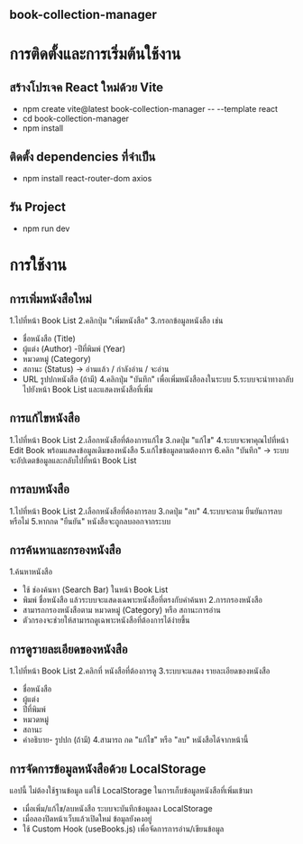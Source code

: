 ## book-collection-manager

# การติดตั้งและการเริ่มต้นใช้งาน

## สร้างโปรเจค React ใหม่ด้วย Vite
- npm create vite@latest book-collection-manager -- --template react
- cd book-collection-manager
- npm install

## ติดตั้ง dependencies ที่จำเป็น
- npm install react-router-dom axios

## รัน Project
- npm run dev


# การใช้งาน

## การเพิ่มหนังสือใหม่
1.ไปที่หน้า Book List
2.คลิกปุ่ม "เพิ่มหนังสือ"
3.กรอกข้อมูลหนังสือ เช่น
 - ชื่อหนังสือ (Title)
 - ผู้แต่ง (Author)
 -ปีที่พิมพ์ (Year)
 - หมวดหมู่ (Category)
 - สถานะ (Status) → อ่านแล้ว / กำลังอ่าน / จะอ่าน
 - URL รูปปกหนังสือ (ถ้ามี)
4.คลิกปุ่ม "บันทึก" เพื่อเพิ่มหนังสือลงในระบบ
5.ระบบจะนำทางกลับไปยังหน้า Book List และแสดงหนังสือที่เพิ่ม

## การแก้ไขหนังสือ
1.ไปที่หน้า Book List
2.เลือกหนังสือที่ต้องการแก้ไข
3.กดปุ่ม "แก้ไข"
4.ระบบจะพาคุณไปที่หน้า Edit Book พร้อมแสดงข้อมูลเดิมของหนังสือ
5.แก้ไขข้อมูลตามต้องการ
6.คลิก "บันทึก" → ระบบจะอัปเดตข้อมูลและกลับไปที่หน้า Book List

## การลบหนังสือ
1.ไปที่หน้า Book List
2.เลือกหนังสือที่ต้องการลบ
3.กดปุ่ม "ลบ"
4.ระบบจะถาม ยืนยันการลบ หรือไม่
5.หากกด "ยืนยัน" หนังสือจะถูกลบออกจากระบบ

## การค้นหาและกรองหนังสือ
1.ค้นหาหนังสือ
 - ใช้ ช่องค้นหา (Search Bar) ในหน้า Book List
 - พิมพ์ ชื่อหนังสือ แล้วระบบจะแสดงเฉพาะหนังสือที่ตรงกับคำค้นหา
2.การกรองหนังสือ
 - สามารถกรองหนังสือตาม หมวดหมู่ (Category) หรือ สถานะการอ่าน
 - ตัวกรองจะช่วยให้สามารถดูเฉพาะหนังสือที่ต้องการได้ง่ายขึ้น

## การดูรายละเอียดของหนังสือ
1.ไปที่หน้า Book List
2.คลิกที่ หนังสือที่ต้องการดู
3.ระบบจะแสดง รายละเอียดของหนังสือ
 - ชื่อหนังสือ
 - ผู้แต่ง
 - ปีที่พิมพ์
 - หมวดหมู่
 - สถานะ
 - คำอธิบาย- รูปปก (ถ้ามี)
4.สามารถ กด "แก้ไข" หรือ "ลบ" หนังสือได้จากหน้านี้

## การจัดการข้อมูลหนังสือด้วย LocalStorage
แอปนี้ ไม่ต้องใช้ฐานข้อมูล แต่ใช้ LocalStorage ในการเก็บข้อมูลหนังสือที่เพิ่มเข้ามา
 - เมื่อเพิ่ม/แก้ไข/ลบหนังสือ ระบบจะบันทึกข้อมูลลง LocalStorage
 - เมื่อลองปิดหน้าเว็บแล้วเปิดใหม่ ข้อมูลยังคงอยู่
 - ใช้ Custom Hook (useBooks.js) เพื่อจัดการการอ่าน/เขียนข้อมูล




